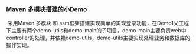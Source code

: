 ###                                     Maven 多模块搭建的小Demo

  

​          采用Maven 多模块 和 ssm框架搭建实现简单的实现登录功能，在Demo1父工程下主要有两个demo-utils和demo-main的子项目，demo-main主要负责web中controller的处理，并依赖demo-utils，demo-utils主要实现处理业务和数据库的操作实现。

